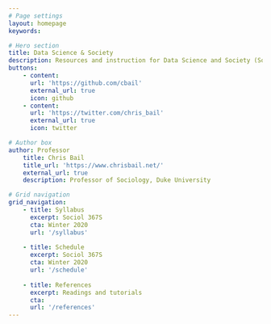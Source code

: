 ```yaml
---
# Page settings
layout: homepage
keywords:

# Hero section
title: Data Science & Society
description: Resources and instruction for Data Science and Society (Sociol 367S), an undergraduate course at Duke University.
buttons:
    - content:
      url: 'https://github.com/cbail'
      external_url: true
      icon: github
    - content:
      url: 'https://twitter.com/chris_bail'
      external_url: true
      icon: twitter

# Author box
author: Professor
    title: Chris Bail
    title_url: 'https://www.chrisbail.net/'
    external_url: true
    description: Professor of Sociology, Duke University

# Grid navigation
grid_navigation:
    - title: Syllabus
      excerpt: Sociol 367S
      cta: Winter 2020
      url: '/syllabus'
      
    - title: Schedule
      excerpt: Sociol 367S
      cta: Winter 2020
      url: '/schedule'
      
    - title: References
      excerpt: Readings and tutorials
      cta: 
      url: '/references'
---
```

